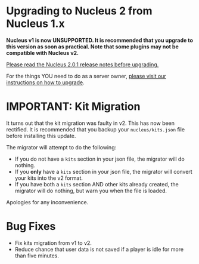 # Upgrading to Nucleus 2 from Nucleus 1.x

**Nucleus v1 is now UNSUPPORTED. It is recommended that you upgrade to this version as soon as practical. Note that some plugins may not be compatible with Nucleus v2.**

[Please read the Nucleus 2.0.1 release notes before upgrading.](https://ore.spongepowered.org/Nucleus/Nucleus/versions/2.0.1)

For the things YOU need to do as a server owner, [please visit our instructions on how to upgrade](https://v2.nucleuspowered.org/docs/howto/migrate.html).

# IMPORTANT: Kit Migration

It turns out that the kit migration was faulty in v2. This has now been rectified. It is recommended that you backup your `nucleus/kits.json` file before installing
this update.

The migrator will attempt to do the following:

* If you do not have a `kits` section in your json file, the migrator will do nothing.
* If you **only** have a `kits` section in your json file, the migrator will convert your kits into the v2 format.
* If you have both a `kits` section AND other kits already created, the migrator will do nothing, but warn you when the file is loaded.

Apologies for any inconvenience.

# Bug Fixes

* Fix kits migration from v1 to v2.
* Reduce chance that user data is not saved if a player is idle for more than five minutes.
